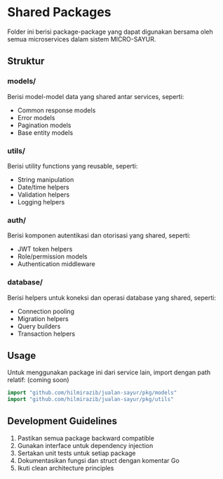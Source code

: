 # Shared Packages

Folder ini berisi package-package yang dapat digunakan bersama oleh semua microservices dalam sistem MICRO-SAYUR.

## Struktur

### models/
Berisi model-model data yang shared antar services, seperti:
- Common response models
- Error models
- Pagination models
- Base entity models

### utils/
Berisi utility functions yang reusable, seperti:
- String manipulation
- Date/time helpers
- Validation helpers
- Logging helpers

### auth/
Berisi komponen autentikasi dan otorisasi yang shared, seperti:
- JWT token helpers
- Role/permission models
- Authentication middleware

### database/
Berisi helpers untuk koneksi dan operasi database yang shared, seperti:
- Connection pooling
- Migration helpers
- Query builders
- Transaction helpers

## Usage

Untuk menggunakan package ini dari service lain, import dengan path relatif: (coming soon)

```go
import "github.com/hilmirazib/jualan-sayur/pkg/models"
import "github.com/hilmirazib/jualan-sayur/pkg/utils"
```

## Development Guidelines

1. Pastikan semua package backward compatible
2. Gunakan interface untuk dependency injection
3. Sertakan unit tests untuk setiap package
4. Dokumentasikan fungsi dan struct dengan komentar Go
5. Ikuti clean architecture principles
